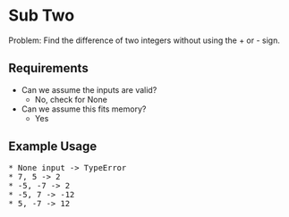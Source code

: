 # Sub Two

Problem: Find the difference of two integers without using the + or - sign.

## Requirements

- Can we assume the inputs are valid?
  - No, check for None
- Can we assume this fits memory?
  - Yes

## Example Usage

<pre>
* None input -> TypeError
* 7, 5 -> 2
* -5, -7 -> 2
* -5, 7 -> -12
* 5, -7 -> 12
</pre>
